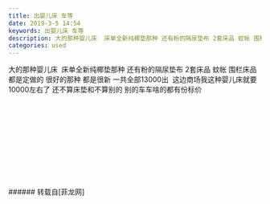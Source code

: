 ```yaml
---
title: 出婴儿床 车等
date: 2019-3-5 14:54
keywords: 出婴儿床 车等
description: 大的那种婴儿床  床单全新纯椰垫那种 还有粉的隔尿垫布 2套床品 蚊帐 围栏床品都是定做的 很好的那种 都是很新 一共全部13000出  这边商场我这种婴儿床就要10000左右了 还不算床垫和不算别的 别的车车啥的都有份标价
categories: used
---
```

<td class="t_f" id="postmessage_3161434">

大的那种婴儿床  床单全新纯椰垫那种 还有粉的隔尿垫布 2套床品 蚊帐 围栏床品都是定做的 很好的那种 都是很新 一共全部13000出  这边商场我这种婴儿床就要10000左右了 还不算床垫和不算别的 别的车车啥的都有份标价<br/>
<img alt="" border="0" class="zoom" data-cf-modified-f3f6d046137b127b94f8344f-="" file="http://www.flw.ph/data/appbyme/upload/image/201903/05/fJhMGYvfpQ6h.jpg" id="aimg_eONqG" lazyloadthumb="1" onclick="" onmouseover="" src="http://www.flw.ph/data/appbyme/upload/image/201903/05/fJhMGYvfpQ6h.jpg"/><br/>
<br/>
<img alt="" border="0" class="zoom" data-cf-modified-f3f6d046137b127b94f8344f-="" file="http://www.flw.ph/data/appbyme/upload/image/201903/05/WWHsweHp7r1p.jpg" id="aimg_KJ4q4" lazyloadthumb="1" onclick="" onmouseover="" src="http://www.flw.ph/data/appbyme/upload/image/201903/05/WWHsweHp7r1p.jpg"/><br/>
<br/>
<img alt="" border="0" class="zoom" data-cf-modified-f3f6d046137b127b94f8344f-="" file="http://www.flw.ph/data/appbyme/upload/image/201903/05/HAFGUgbfgomm.jpg" id="aimg_DhzIZ" lazyloadthumb="1" onclick="" onmouseover="" src="http://www.flw.ph/data/appbyme/upload/image/201903/05/HAFGUgbfgomm.jpg"/><br/>
<br/>
<img alt="" border="0" class="zoom" data-cf-modified-f3f6d046137b127b94f8344f-="" file="http://www.flw.ph/data/appbyme/upload/image/201903/05/CpdsH19CMZC7.jpg" id="aimg_x94U4" lazyloadthumb="1" onclick="" onmouseover="" src="http://www.flw.ph/data/appbyme/upload/image/201903/05/CpdsH19CMZC7.jpg"/><br/>
<br/>
<img alt="" border="0" class="zoom" data-cf-modified-f3f6d046137b127b94f8344f-="" file="http://www.flw.ph/data/appbyme/upload/image/201903/05/NJgBtjlg4FiJ.jpg" id="aimg_NMF1J" lazyloadthumb="1" onclick="" onmouseover="" src="http://www.flw.ph/data/appbyme/upload/image/201903/05/NJgBtjlg4FiJ.jpg"/><br/>
<br/>
<img alt="" border="0" class="zoom" data-cf-modified-f3f6d046137b127b94f8344f-="" file="http://www.flw.ph/data/appbyme/upload/image/201903/05/f7oSYMVA4mBk.jpg" id="aimg_wPc8m" lazyloadthumb="1" onclick="" onmouseover="" src="http://www.flw.ph/data/appbyme/upload/image/201903/05/f7oSYMVA4mBk.jpg"/><br/>
<br/>
<img alt="" border="0" class="zoom" data-cf-modified-f3f6d046137b127b94f8344f-="" file="http://www.flw.ph/data/appbyme/upload/image/201903/05/tw1T8zDPzf46.jpg" id="aimg_echQ9" lazyloadthumb="1" onclick="" onmouseover="" src="http://www.flw.ph/data/appbyme/upload/image/201903/05/tw1T8zDPzf46.jpg"/><br/>
<br/>
<img alt="" border="0" class="zoom" data-cf-modified-f3f6d046137b127b94f8344f-="" file="http://www.flw.ph/data/appbyme/upload/image/201903/05/wFs65OJB2jjX.jpg" id="aimg_ZkKkc" lazyloadthumb="1" onclick="" onmouseover="" src="http://www.flw.ph/data/appbyme/upload/image/201903/05/wFs65OJB2jjX.jpg"/><br/>
<br/>
<img alt="" border="0" class="zoom" data-cf-modified-f3f6d046137b127b94f8344f-="" file="http://www.flw.ph/data/appbyme/upload/image/201903/05/DH0HBfynxJQa.jpg" id="aimg_NikAJ" lazyloadthumb="1" onclick="" onmouseover="" src="http://www.flw.ph/data/appbyme/upload/image/201903/05/DH0HBfynxJQa.jpg"/><br/>
<br/>
<img alt="" border="0" class="zoom" data-cf-modified-f3f6d046137b127b94f8344f-="" file="http://www.flw.ph/data/appbyme/upload/image/201903/05/5YwdffkRCeLv.jpg" id="aimg_YTFQ1" lazyloadthumb="1" onclick="" onmouseover="" src="http://www.flw.ph/data/appbyme/upload/image/201903/05/5YwdffkRCeLv.jpg"/><br/>
<br/>
</td>
###### 转载自[菲龙网]